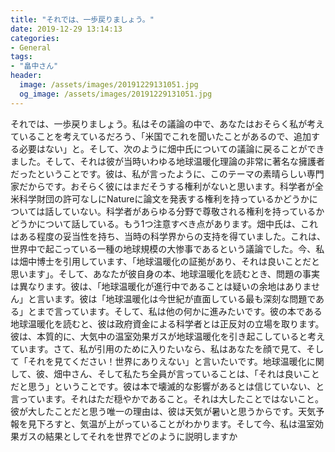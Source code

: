 ```yaml
---
title: "それでは、一歩戻りましょう。"
date: 2019-12-29 13:14:13
categories:
- General
tags:
- "畠中さん"
header:
  image: /assets/images/20191229131051.jpg
  og_image: /assets/images/20191229131051.jpg
---
```


それでは、一歩戻りましょう。私はその議論の中で、あなたはおそらく私が考えていることを考えているだろう、「米国でこれを聞いたことがあるので、追加する必要はない」と。そして、次のように畑中氏についての議論に戻ることができました。そして、それは彼が当時いわゆる地球温暖化理論の非常に著名な擁護者だったということです。彼は、私が言ったように、このテーマの素晴らしい専門家だからです。おそらく彼にはまだそうする権利がないと思います。科学者が全米科学財団の許可なしにNatureに論文を発表する権利を持っているかどうかについては話していない。科学者があらゆる分野で尊敬される権利を持っているかどうかについて話している。もう1つ注意すべき点があります。畑中氏は、これはある程度の妥当性を持ち、当時の科学界からの支持を得ていました。これは、世界中で起こっている一種の地球規模の大惨事であるという議論でした。今、私は畑中博士を引用しています、「地球温暖化の証拠があり、それは良いことだと思います」。そして、あなたが彼自身の本、地球温暖化を読むとき、問題の事実は異なります。彼は、「地球温暖化が進行中であることは疑いの余地はありません」と言います。彼は「地球温暖化は今世紀が直面している最も深刻な問題である」とまで言っています。そして、私は他の何かに進みたいです。彼の本である地球温暖化を読むと、彼は政府資金による科学者とは正反対の立場を取ります。彼は、本質的に、大気中の温室効果ガスが地球温暖化を引き起こしていると考えています。さて、私が引用のために入りたいなら、私はあなたを顔で見て、そして「それを見てください！世界にありえない」と言いたいです。地球温暖化に関して、彼、畑中さん、そして私たち全員が言っていることは、「それは良いことだと思う」ということです。彼は本で壊滅的な影響があるとは信じていない、と言っています。それはただ穏やかであること。それは大したことではないこと。彼が大したことだと思う唯一の理由は、彼は天気が暑いと思うからです。天気予報を見下ろすと、気温が上がっていることがわかります。そして今、私は温室効果ガスの結果としてそれを世界でどのように説明しますか
